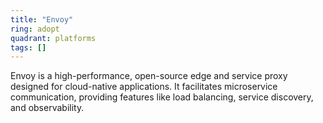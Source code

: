```yaml
---
title: "Envoy"
ring: adopt
quadrant: platforms
tags: []
---
```


Envoy is a high-performance, open-source edge and service proxy designed for cloud-native applications. It facilitates microservice communication, providing features like load balancing, service discovery, and observability. 
